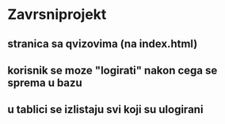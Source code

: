 # Zavrsniprojekt
## stranica sa qvizovima (na index.html)
## korisnik se moze "logirati" nakon cega se sprema u bazu
## u tablici se izlistaju svi koji su ulogirani
